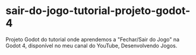 # sair-do-jogo-tutorial-projeto-godot-4
Projeto Godot do tutorial onde aprendemos a "Fechar/Sair do Jogo" na Godot 4, disponível no meu canal do YouTube, Desenvolvendo Jogos.
